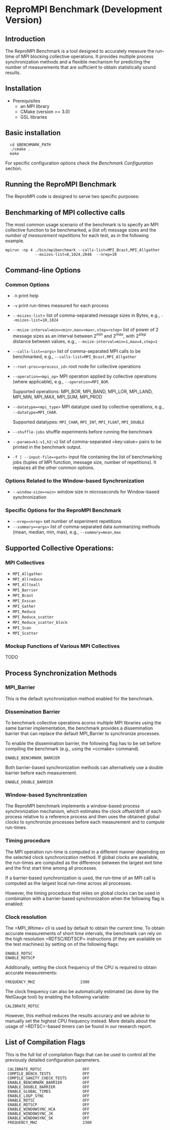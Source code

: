 # ReproMPI Benchmark (Development Version)


## Introduction

The ReproMPI Benchmark is a tool designed to accurately measure the
run-time of MPI blocking collective operations.  It provides multiple
process synchronization methods and a flexible mechanism for
predicting the number of measurements that are sufficient to obtain
statistically sound results.


## Installation

- Prerequisites
  - an MPI library 
  - CMake (version >= 3.0)  
  - GSL libraries 

## Basic installation

```
  cd $BENCHMARK_PATH
  ./cmake .
  make
```

For specific configuration options check the *Benchmark Configuration* section.

## Running the ReproMPI Benchmark

The ReproMPI code is designed to serve two specific purposes:

## Benchmarking of MPI collective calls
The most common usage scenario of the benchmark is to specify an MPI
collective function to be benchmarked, a (list of) message sizes and
the *number of measurement repetitions* for each test, as in the
following example.

```
mpirun -np 4 ./bin/mpibenchmark --calls-list=MPI_Bcast,MPI_Allgather 
             --msizes-list=8,1024,2048  --nrep=10
```



## Command-line Options

### Common Options

  - `-h` print help
  - `-v` print run-times measured for each process
  - `--msizes-list`<values>= list of comma-separated message sizes in
    Bytes, e.g., `--msizes-list=10,1024`
  - `--msize-interval=min=<min>,max=<max>,step=<step>` list of power
    of 2 message sizes as an interval between $2^{min}$ and $2^{max}$,
    with $2^{step}$ distance between values, e.g., 
    `--msize-interval=min=1,max=4,step=1`
  - `--calls-list=<args>` list of comma-separated MPI calls to be
    benchmarked, e.g., `--calls-list=MPI_Bcast,MPI_Allgather`
  - `--root-proc=<process_id>` root node for collective operations     
  - `--operation=<mpi_op>` MPI operation applied by collective
    operations (where applicable), e.g., `--operation=MPI_BOR`.
    
    Supported operations: MPI_BOR, MPI_BAND, MPI_LOR, MPI_LAND,
    MPI_MIN, MPI_MAX, MPI_SUM, MPI_PROD 
  - `--datatype=<mpi_type>` MPI datatype used by collective
    operations, e.g., `--datatype=MPI_CHAR`.

    Supported datatypes: `MPI_CHAR`, `MPI_INT`, `MPI_FLOAT`, `MPI_DOUBLE`
  - `--shuffle-jobs` shuffle experiments before running the benchmark
  - `--params=k1:v1,k2:v2` list of comma-separated =key:value= pairs
    to be printed in the benchmark output.
  - `-f | --input-file=<path>` input file containing the list of
    benchmarking jobs (tuples of MPI function, message size, number of
    repetitions). It replaces all the other common options.
  
  
### Options Related to the Window-based Synchronization

  - `--window-size=<win>` window size in microseconds for Window-based synchronization


### Specific Options for the ReproMPI Benchmark

  - `--nrep=<nrep>` set number of experiment repetitions
  - `--summary=<args>` list of comma-separated data summarizing
    methods (mean, median, min, max), e.g., `--summary=mean,max`


## Supported Collective Operations:
### MPI Collectives

  - `MPI_Allgather`
  - `MPI_Allreduce`
  - `MPI_Alltoall`
  - `MPI_Barrier`
  - `MPI_Bcast`
  - `MPI_Exscan`
  - `MPI_Gather`
  - `MPI_Reduce`
  - `MPI_Reduce_scatter`
  - `MPI_Reduce_scatter_block`
  - `MPI_Scan`
  - `MPI_Scatter`

### Mockup Functions of Various MPI Collectives
  TODO

    

## Process Synchronization Methods

### MPI_Barrier
This is the default synchronization method enabled for the benchmark.

### Dissemination Barrier
To benchmark collective operations acorss multiple MPI libraries using
the same barrier implementation, the benchmark provides a
dissemination barrier that can replace the default MPI_Barrier to
synchronize processes.

To enable the dissemination barrier, the following flag has to be set
before compiling the benchmark (e.g., using the =ccmake= command).

```
ENABLE_BENCHMARK_BARRIER
```

Both barrier-based synchronization methods can alternatively use a
double barrier before each measurement.

```
ENABLE_DOUBLE_BARRIER
```


### Window-based Synchronization

The ReproMPI benchmark implements a window-based process
synchronization mechanism, which estimates the clock offset/drift of
each process relative to a reference process and then uses the
obtained global clocks to synchronize processes before each
measurement and to compute run-times.


### Timing procedure
  
  The MPI operation run-time is computed in a different manner
  depending on the selected clock synchronization method. If global
  clocks are available, the run-times are computed as the difference
  between the largest exit time and the first start time among all
  processes.

  If a barrier-based synchronization is used, the run-time of an MPI
  call is computed as the largest local run-time across all processes.

  However, the timing proceduce that relies on global clocks can be
  used in combination with a barrier-based synchronization when the
  following flag is enabled:


### Clock resolution

The =MPI_Wtime= cll is used by default to obtain the current time.
To obtain accurate measurements of short time intervals, the benchmark
can rely on the high resolution =RDTSC/RDTSCP= instructions (if they are
available on the test machines) by setting on of the following flags:
```
ENABLE_RDTSC
ENABLE_RDTSCP
```

Additionally, setting the clock frequency of the CPU is required to
obtain accurate measurements:
```
FREQUENCY_MHZ                    2300
```

The clock frequency can also be automatically estimated (as done by
the NetGauge tool) by enabling the following variable:
```
CALIBRATE_RDTSC
```

However, this method reduces the results accuracy and we advise to
manually set the highest CPU frequency instead. More details about
the usage of =RDTSC=-based timers can be found in our research
report.

## List of Compilation Flags

This is the full list of compilation flags that can be used to control
all the previously detailed configuration parameters.

```
 CALIBRATE_RDTSC                  OFF   
 COMPILE_BENCH_TESTS              OFF                 
 COMPILE_SANITY_CHECK_TESTS       OFF               
 ENABLE_BENCHMARK_BARRIER         OFF             
 ENABLE_DOUBLE_BARRIER            OFF             
 ENABLE_GLOBAL_TIMES              OFF             
 ENABLE_LOGP_SYNC                 OFF             
 ENABLE_RDTSC                     OFF             
 ENABLE_RDTSCP                    OFF           
 ENABLE_WINDOWSYNC_HCA            OFF            
 ENABLE_WINDOWSYNC_JK             OFF        
 ENABLE_WINDOWSYNC_SK             OFF      
 FREQUENCY_MHZ                    2300    
```
